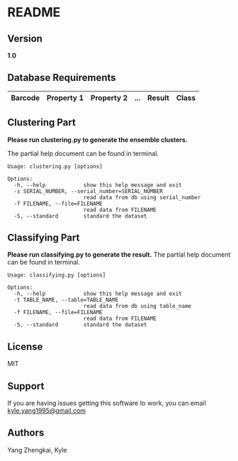 
# README #

## Version ##
**1.0**

## Database Requirements ##

 Barcode | Property 1 | Property 2 | ... | Result | Class
 ---- | ---- | ---- | ---- | ---- | ---

## Clustering Part ##

**Please run clustering.py to generate the ensemble clusters.**

The partial help document can be found in terminal.

```
Usage: clustering.py [options]

Options:
  -h, --help            show this help message and exit
  -s SERIAL_NUMBER, --serial_number=SERIAL_NUMBER
                        read data from db using serial_number
  -f FILENAME, --file=FILENAME
                        read data from FILENAME
  -S, --standard        standard the dataset
```

## Classifying Part ##
**Please run classifying.py to generate the result.**
The partial help document can be found in terminal.

```
Usage: classifying.py [options]

Options:
  -h, --help            show this help message and exit
  -t TABLE_NAME, --table=TABLE_NAME
                        read data from db using table_name
  -f FILENAME, --file=FILENAME
                        read data from FILENAME
  -S, --standard        standard the dataset
```

## License ##
MIT

## Support ##
If you are having issues getting this software to work, you can email <kyle.yang1995@gmail.com>

## Authors ##
Yang Zhengkai, Kyle


